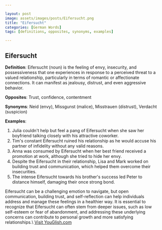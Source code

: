 ```yaml
---

layout: post
image: assets/images/posts/Eifersucht.png
title: "Eifersucht"
categories: [German Words]
tags: [definitions, opposites, synonyms, examples]

---
```


## Eifersucht

**Definition**: Eifersucht (noun) is the feeling of envy, insecurity, and possessiveness that one experiences in response to a perceived threat to a valued relationship, particularly in terms of romantic or affectionate connections. It can manifest as jealousy, distrust, and even aggressive behavior.

**Opposites**: Trust, confidence, contentment

**Synonyms**: Neid (envy), Missgunst (malice), Misstrauen (distrust), Verdacht (suspicion)

**Examples**:

1. Julia couldn't help but feel a pang of Eifersucht when she saw her boyfriend talking closely with his attractive coworker.
2. Tim's constant Eifersucht ruined his relationship as he would accuse his partner of infidelity without any valid reasons.
3. Anna was consumed by Eifersucht when her best friend received a promotion at work, although she tried to hide her envy.
4. Despite the Eifersucht in their relationship, Lisa and Mark worked on building trust and communication, which helped them overcome their insecurities.
5. The intense Eifersucht towards his brother's success led Peter to distance himself, damaging their once strong bond.

Eifersucht can be a challenging emotion to navigate, but open communication, building trust, and self-reflection can help individuals address and manage these feelings in a healthier way. It is essential to recognize that Eifersucht can often stem from deeper issues, such as low self-esteem or fear of abandonment, and addressing these underlying concerns can contribute to personal growth and more satisfying relationships.\ <a id="yg-widget-0" class="youglish-widget" data-query="Eifersucht" data-lang="german" data-components="8412" data-auto-start="0" data-bkg-color="theme_light" data-title="How%20to%20pronounce%20Eifersucht%20in%20German"  rel="nofollow" href="https://youglish.com">Visit YouGlish.com</a><script async src="https://youglish.com/public/emb/widget.js" charset="utf-8"></script>
